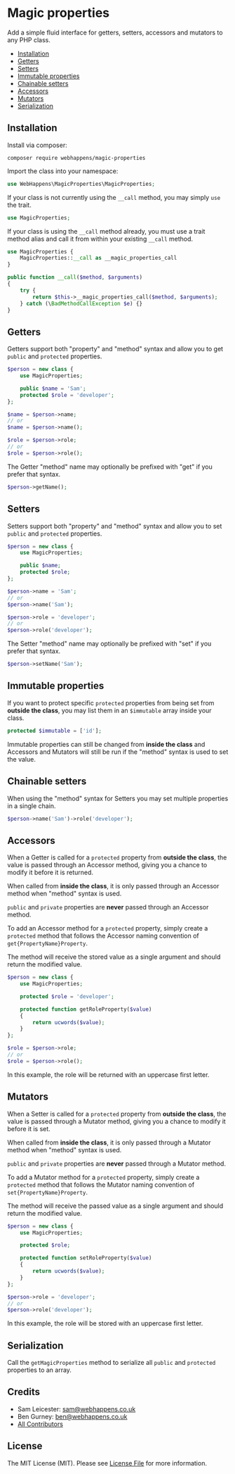# Magic properties

Add a simple fluid interface for getters, setters, accessors and mutators to any PHP class.

  - [Installation](#installation)
  - [Getters](#getters)
  - [Setters](#setters)
  - [Immutable properties](#immutable-properties)
  - [Chainable setters](#chainable-setters)
  - [Accessors](#accessors)
  - [Mutators](#mutators)
  - [Serialization](#serialization)

## Installation

Install via composer:

```shell
composer require webhappens/magic-properties
```

Import the class into your namespace:

```php
use WebHappens\MagicProperties\MagicProperties;
```

If your class is not currently using the `__call` method, you may simply `use` the trait.

```php
use MagicProperties;
```

If your class is using the `__call` method already, you must use a trait method alias and call it from within your existing `__call` method.

```php
use MagicProperties {
    MagicProperties::__call as __magic_properties_call
}

public function __call($method, $arguments)
{
    try {
        return $this->__magic_properties_call($method, $arguments);
    } catch (\BadMethodCallException $e) {}
}
```

## Getters

Getters support both "property" and "method" syntax and allow you to get `public` and `protected` properties.

```php
$person = new class {
    use MagicProperties;

    public $name = 'Sam';
    protected $role = 'developer';
};

$name = $person->name;
// or
$name = $person->name();

$role = $person->role;
// or
$role = $person->role();
```

The Getter "method" name may optionally be prefixed with "get" if you prefer that syntax.

```php
$person->getName();
```

## Setters

Setters support both "property" and "method" syntax and allow you to set `public` and `protected` properties.

```php
$person = new class {
    use MagicProperties;

    public $name;
    protected $role;
};

$person->name = 'Sam';
// or
$person->name('Sam');

$person->role = 'developer';
// or
$person->role('developer');
```

The Setter "method" name may optionally be prefixed with "set" if you prefer that syntax.

```php
$person->setName('Sam');
```

## Immutable properties

If you want to protect specific `protected` properties from being set from **outside the class**, you may list them in an `$immutable` array inside your class.

```php
protected $immutable = ['id'];
```

Immutable properties can still be changed from **inside the class** and Accessors and Mutators will still be run if the "method" syntax is used to set the value.

## Chainable setters

When using the "method" syntax for Setters you may set multiple properties in a single chain.

```php
$person->name('Sam')->role('developer');
```

## Accessors

When a Getter is called for a  `protected` property from **outside the class**, the value is passed through an Accessor method, giving you a chance to modify it before it is returned.

When called from **inside the class**, it is only passed through an Accessor method when "method" syntax is used.
 
`public` and `private` properties are **never** passed through an Accessor method.

To add an Accessor method for a `protected` property, simply create a `protected` method that follows the Accessor naming convention of `get{PropertyName}Property`.

The method will receive the stored value as a single argument and should return the modified value.

```php
$person = new class {
    use MagicProperties;

    protected $role = 'developer';

    protected function getRoleProperty($value)
    {
        return ucwords($value);
    }
};

$role = $person->role;
// or
$role = $person->role();
```

In this example, the role will be returned with an uppercase first letter.

## Mutators

When a Setter is called for a  `protected` property from **outside the class**, the value is passed through a Mutator method, giving you a chance to modify it before it is set.

When called from **inside the class**, it is only passed through a Mutator method when "method" syntax is used.
 
`public` and `private` properties are **never** passed through a Mutator method.

To add a Mutator method for a `protected` property, simply create a `protected` method that follows the Mutator naming convention of `set{PropertyName}Property`.

The method will receive the passed value as a single argument and should return the modified value.

```php
$person = new class {
    use MagicProperties;

    protected $role;

    protected function setRoleProperty($value)
    {
        return ucwords($value);
    }
};

$person->role = 'developer';
// or
$person->role('developer');
```

In this example, the role will be stored with an uppercase first letter.

## Serialization

Call the `getMagicProperties` method to serialize all `public` and `protected` properties to an array.

## Credits

- Sam Leicester: sam@webhappens.co.uk
- Ben Gurney: ben@webhappens.co.uk
- [All Contributors](../../contributors)

## License

The MIT License (MIT). Please see [License File](LICENSE.md) for more information.

